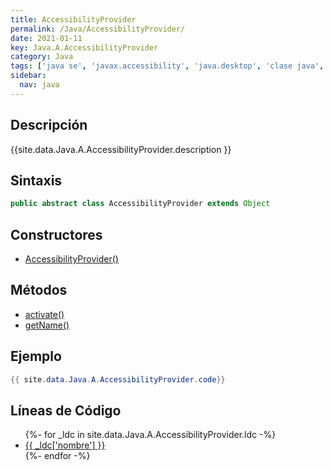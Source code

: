 ```yaml
---
title: AccessibilityProvider
permalink: /Java/AccessibilityProvider/
date: 2021-01-11
key: Java.A.AccessibilityProvider
category: Java
tags: ['java se', 'javax.accessibility', 'java.desktop', 'clase java', 'Java 9']
sidebar: 
  nav: java
---
```


## Descripción
{{site.data.Java.A.AccessibilityProvider.description }}

## Sintaxis
~~~java
public abstract class AccessibilityProvider extends Object
~~~

## Constructores
* [AccessibilityProvider()](/Java/AccessibilityProvider/AccessibilityProvider/)

## Métodos
* [activate()](/Java/AccessibilityProvider/activate)
* [getName()](/Java/AccessibilityProvider/getName)

## Ejemplo
~~~java
{{ site.data.Java.A.AccessibilityProvider.code}}
~~~

## Líneas de Código
<ul>
{%- for _ldc in site.data.Java.A.AccessibilityProvider.ldc -%}
   <li>
       <a href="{{_ldc['url'] }}">{{ _ldc['nombre'] }}</a>
   </li>
{%- endfor -%}
</ul>

